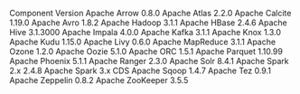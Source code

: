 Component	            Version
Apache Arrow	    0.8.0
Apache Atlas	    2.2.0
Apache Calcite	    1.19.0
Apache Avro	        1.8.2
Apache Hadoop 	    3.1.1
Apache HBase	    2.4.6
Apache Hive	        3.1.3000
Apache Impala	    4.0.0
Apache Kafka	    3.1.1
Apache Knox	        1.3.0
Apache Kudu	        1.15.0
Apache Livy	        0.6.0
Apache MapReduce	3.1.1
Apache Ozone	    1.2.0
Apache Oozie	    5.1.0
Apache ORC	        1.5.1
Apache Parquet	    1.10.99
Apache Phoenix	    5.1.1
Apache Ranger	    2.3.0
Apache Solr	        8.4.1
Apache Spark 2.x	2.4.8
Apache Spark 3.x	CDS
Apache Sqoop	    1.4.7
Apache Tez	        0.9.1
Apache Zeppelin	    0.8.2
Apache ZooKeeper	3.5.5
